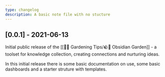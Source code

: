 ```yaml
---
type: changelog
description: A basic note file with no stucture
---
```


## [0.0.1] - 2021-06-13

Initial public release of the [[👩‍🌾 Gardening Tips/🪨🌱 Obsidian Garden]] - a toolset for knowledge collection, creating connections and nurturing ideas.

In this initial release there is some basic documentation on use, some basic dashboards and a starter struture with templates.